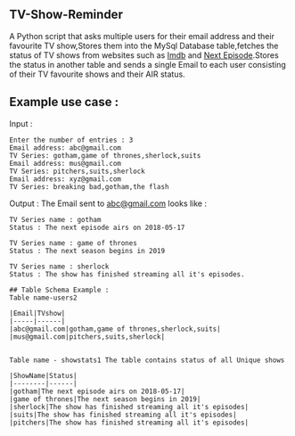 ## TV-Show-Reminder
A Python script that asks multiple users for their email address and their favourite TV show,Stores them into the MySql Database table,fetches the status of TV shows from websites such as [Imdb](https://www.imdb.com) and [Next Episode](https://www.next-episode.net).Stores the status in another table and sends a single Email to each user consisting of their TV favourite shows and their AIR status.

## Example use case :
 Input :
```
Enter the number of entries : 3
Email address: abc@gmail.com
TV Series: gotham,game of thrones,sherlock,suits
Email address: mus@gmail.com
TV Series: pitchers,suits,sherlock
Email address: xyz@gmail.com
TV Series: breaking bad,gotham,the flash
```
Output :
The Email sent to abc@gmail.com looks like :
```
TV Series name : gotham
Status : The next episode airs on 2018-05-17

TV Series name : game of thrones
Status : The next season begins in 2019

TV Series name : sherlock
Status : The show has finished streaming all it's episodes. 

## Table Schema Example :
Table name-users2

|Email|TVshow|
|-----|------|
|abc@gmail.com|gotham,game of thrones,sherlock,suits|
|mus@gmail.com|pitchers,suits,sherlock|


Table name - showstats1 The table contains status of all Unique shows

|ShowName|Status|
|--------|------|
|gotham|The next episode airs on 2018-05-17|
|game of thrones|The next season begins in 2019|
|sherlock|The show has finished streaming all it's episodes|
|suits|The show has finished streaming all it's episodes|
|pitchers|The show has finished streaming all it's episodes|


